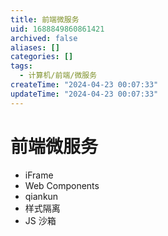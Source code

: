 ```yaml
---
title: 前端微服务
uid: 1688849860861421
archived: false
aliases: []
categories: []
tags:
  - 计算机/前端/微服务
createTime: "2024-04-23 00:07:33"
updateTime: "2024-04-23 00:07:33"
---
```


# 前端微服务

- iFrame
- Web Components
- qiankun
- 样式隔离
- JS 沙箱
